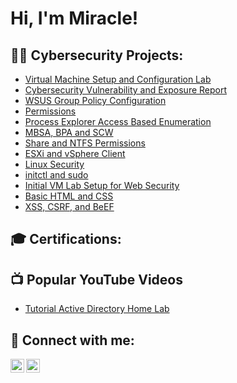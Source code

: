 <h1>Hi, I'm Miracle! </h1>

<h2>👨‍💻 Cybersecurity Projects:</h2>

 - [Virtual Machine Setup and Configuration Lab](https://github.com/oxMdee/Virtual-Machine-Setup-and-Configuration-Lab/blob/main/README.md)
 - [Cybersecurity Vulnerability and Exposure Report](https://github.com/oxMdee/Cybersecurity-Vulnerability-and-Exposure-Report)
 - [WSUS Group Policy Configuration](https://github.com/oxMdee/WSUS-Group-Policy-Configuration/blob/main/README.md)
 - [Permissions](https://github.com/oxMdee/Windows-Permissions-Lab-Exercise)
 - [Process Explorer Access Based Enumeration](https://github.com/oxMdee/Process-Explorer-Access-Based-Enumeration/blob/main/README.md)
 - [MBSA, BPA and SCW](https://github.com/oxMdee/MBSA-BPA-and-SCW/blob/main/README.md)
 - [Share and NTFS Permissions](https://github.com/oxMdee/Share-and-NTFS-Permissions-Configuration/blob/main/README.md)
 - [ESXi and vSphere Client](https://github.com/oxMdee/ESXi-and-vSphere-Client-Configuration/blob/main/README.md)
 - [Linux Security](https://github.com/oxMdee/Linux-Security/blob/main/README.md)
 - [initctl and sudo](https://github.com/oxMdee/initctl-and-sudo/blob/main/README.md)
 - [Initial VM Lab Setup for Web Security](https://github.com/oxMdee/Initial-VM-Lab-Setup-for-Web-Security/blob/main/README.md)
 - [Basic HTML and CSS](https://github.com/oxMdee/Basic-HTML-CSS/blob/main/README.md)
 - [XSS, CSRF, and BeEF](https://github.com/oxMdee/Basic-Web-Security/blob/main/README.md)

<h2> 🎓 Certifications: </h2>

<h2>📺 Popular YouTube Videos</h2>

- [Tutorial Active Directory Home Lab](https://www.youtube.com/watch?v=a83ASGn_V_s)

<h2> 🤳 Connect with me:</h2>

[<img align="left" alt="JoshMadakor | YouTube" width="22px" src="https://cdn.jsdelivr.net/npm/simple-icons@v3/icons/youtube.svg" />][youtube]

[<img align="left" alt="Miracle Anameke | LinkedIn" width="22px" src="https://cdn.jsdelivr.net/npm/simple-icons@v3/icons/linkedin.svg" />][linkedin]


[youtube]: https://www.youtube.com/c/joshmadakor
[linkedin]: https://www.linkedin.com/in/miracle-anameke-ba601820b

<!--
**joshmadakor1/joshmadakor1** is a ✨ _special_ ✨ repository because its `README.md` (this file) appears on your GitHub profile.

Here are some ideas to get you started:

- 🔭 I’m currently working on ...
- 🌱 I’m currently learning ...
- 👯 I’m looking to collaborate on ...
- 🤔 I’m looking for help with ...
- 💬 Ask me about ...
- 📫 How to reach me: ...
- 😄 Pronouns: ...
- ⚡ Fun fact: ...
-->
